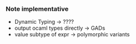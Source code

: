 ### Note implementative

- Dynamic Typing -> ????
- output ocaml types directly -> GADs
- value subtype of expr -> polymorphic variants
